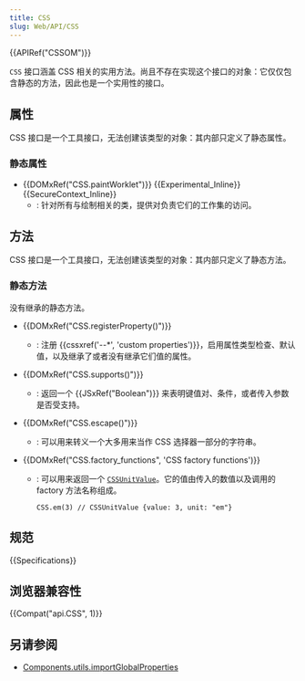 ```yaml
---
title: CSS
slug: Web/API/CSS
---
```


{{APIRef("CSSOM")}}

`CSS` 接口涵盖 CSS 相关的实用方法。尚且不存在实现这个接口的对象：它仅仅包含静态的方法，因此也是一个实用性的接口。

## 属性

CSS 接口是一个工具接口，无法创建该类型的对象：其内部只定义了静态属性。

### 静态属性

- {{DOMxRef("CSS.paintWorklet")}} {{Experimental_Inline}}{{SecureContext_Inline}}
  - : 针对所有与绘制相关的类，提供对负责它们的工作集的访问。

## 方法

CSS 接口是一个工具接口，无法创建该类型的对象：其内部只定义了静态方法。

### 静态方法

没有继承的静态方法。

- {{DOMxRef("CSS.registerProperty()")}}
  - : 注册 {{cssxref('--*', 'custom properties')}}，启用属性类型检查、默认值，以及继承了或者没有继承它们值的属性。
- {{DOMxRef("CSS.supports()")}}
  - : 返回一个 {{JSxRef("Boolean")}} 来表明键值对、条件，或者传入参数是否受支持。
- {{DOMxRef("CSS.escape()")}}
  - : 可以用来转义一个大多用来当作 CSS 选择器一部分的字符串。
- {{DOMxRef("CSS.factory_functions", 'CSS factory functions')}}

  - : 可以用来返回一个 [`CSSUnitValue`](/zh-CN/docs/Web/API/CSSUnitValue)。它的值由传入的数值以及调用的 factory 方法名称组成。

    ```
    CSS.em(3) // CSSUnitValue {value: 3, unit: "em"}
    ```

## 规范

{{Specifications}}

## 浏览器兼容性

{{Compat("api.CSS", 1)}}

## 另请参阅

- [Components.utils.importGlobalProperties](/zh-CN/docs/Components.utils.importGlobalProperties)
